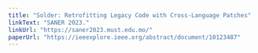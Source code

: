 ```yaml
---
title: "Solder: Retrofitting Legacy Code with Cross-Language Patches"
linkText: "SANER 2023."
linkUrl: "https://saner2023.must.edu.mo/"
paperUrl: "https://ieeexplore.ieee.org/abstract/document/10123487"
---
```

